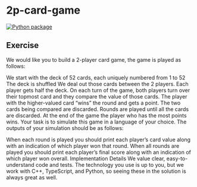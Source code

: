 # 2p-card-game

[![Python package](https://github.com/ntakouris/2p-card-game/actions/workflows/ci.yml/badge.svg?branch=main)](https://github.com/ntakouris/2p-card-game/actions/workflows/ci.yml)

## Exercise
We would like you to build a 2-player card game, the game is played as follows:

We start with the deck of 52 cards, each uniquely numbered from 1 to 52
The deck is shuffled
We deal out those cards between the 2 players. Each player gets half the deck.
On each turn of the game, both players turn over their topmost card and they compare the value of those cards.
The player with the higher-valued card “wins” the round and gets a point. The two cards being compared are discarded.
Rounds are played until all the cards are discarded.
At the end of the game the player who has the most points wins.
Your task is to simulate this game in a language of your choice. The outputs of your simulation should be as follows:

When each round is played you should print each player’s card value along with an indication of which player won that round.
When all rounds are played you should print each player’s final score along with an indication of which player won overall.
Implementation Details
We value clear, easy-to-understand code and tests. The technology you use is up to you, but we work with C++, TypeScript, and Python, so seeing these in the solution is always great as well.